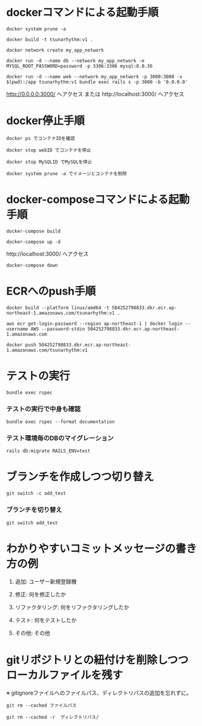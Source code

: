 # dockerコマンドによる起動手順
```
docker system prune -a
```
```
docker build -t tsunarhythm:v1 .
```
```
docker network create my_app_network
```
```
docker run -d --name db --network my_app_network -e MYSQL_ROOT_PASSWORD=password -p 3306:3306 mysql:8.0.36
```
```
docker run -d --name web --network my_app_network -p 3000:3000 -v $(pwd):/app tsunarhythm:v1 bundle exec rails s -p 3000 -b '0.0.0.0'
```
http://0.0.0.0:3000/ へアクセス または http://localhost:3000/ へアクセス

# docker停止手順
```
docker ps でコンテナIDを確認
```
```
docker stop webID でコンテナを停止
```
```
docker stop MySQLID でMySQLを停止
```
```
docker system prune -a でイメージとコンテナを削除
```

# docker-composeコマンドによる起動手順
```
docker-compose build
```
```
docker-compose up -d
```
http://localhost:3000/ へアクセス
```
docker-compose down
```

# ECRへのpush手順
```
docker build --platform linux/amd64 -t 504252798833.dkr.ecr.ap-northeast-1.amazonaws.com/tsunarhythm:v1 . 
```
```
aws ecr get-login-password --region ap-northeast-1 | docker login --username AWS --password-stdin 504252798833.dkr.ecr.ap-northeast-1.amazonaws.com
```
```
docker push 504252798833.dkr.ecr.ap-northeast-1.amazonaws.com/tsunarhythm:v1
```

# テストの実行
```
bundle exec rspec
```
### テストの実行で中身も確認
```
bundle exec rspec --format documentation
```
### テスト環境毎のDBのマイグレーション
```
rails db:migrate RAILS_ENV=test
```
# ブランチを作成しつつ切り替え
```
git switch -c add_test
```
### ブランチを切り替え
```
git switch add_test
```
# わかりやすいコミットメッセージの書き方の例
1. 追加: ユーザー新規登録機

2. 修正: 何を修正したか

3. リファクタリング: 何をリファクタリングしたか

4. テスト: 何をテストしたか

5. その他: その他

# gitリポジトリとの紐付けを削除しつつローカルファイルを残す
※ gitignoreファイルへのファイルパス、ディレクトリパスの追加を忘れずに。
```
git rm --cached ファイルパス
```
```
git rm --cached -r  ディレクトリパス/
```